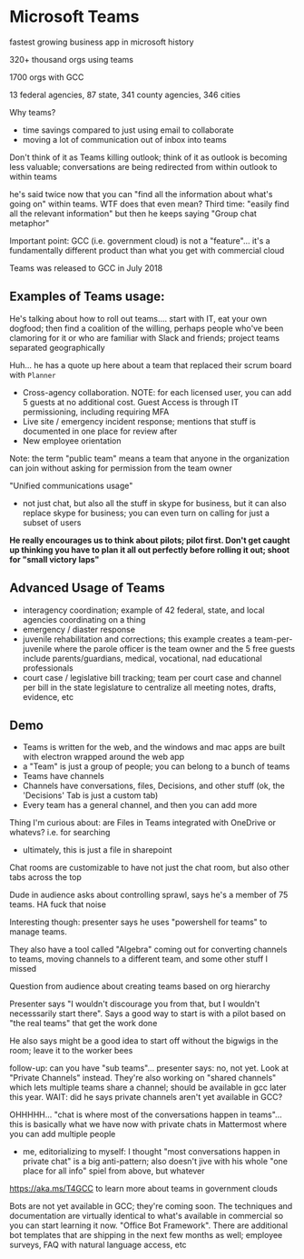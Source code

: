 # Microsoft Teams

fastest growing business app in microsoft history

320+ thousand orgs using teams

1700 orgs with GCC

13 federal agencies, 87 state, 341 county agencies, 346 cities

Why teams?

- time savings compared to just using email to collaborate
- moving a lot of communication out of inbox into teams


Don't think of it as Teams killing outlook; think of it as outlook is becoming less valuable; conversations are being redirected from within outlook to within teams

he's said twice now that you can "find all the information about what's going on" within teams. WTF does that even mean? Third time: "easily find all the relevant information" but then he keeps saying "Group chat metaphor"

Important point: GCC (i.e. government cloud) is not a "feature"... it's a fundamentally different product than what you get with commercial cloud

Teams was released to GCC in July 2018

## Examples of Teams usage:


He's talking about how to roll out teams.... start with IT, eat your own dogfood; then find a coalition of the willing, perhaps people who've been clamoring for it or who are familiar with Slack and friends; project teams separated geographically

Huh... he has a quote up here about a team that replaced their scrum board with `Planner`


- Cross-agency collaboration. NOTE: for each licensed user, you can add 5 guests at no additional cost. Guest Access is through IT permissioning, including requiring MFA
- Live site / emergency incident response; mentions that stuff is documented in one place for review after
- New employee orientation

Note: the term "public team" means a team that anyone in the organization can join without asking for permission from the team owner


"Unified communications usage"

- not just chat, but also all the stuff in skype for business, but it can also replace skype for business; you can even turn on calling for just a subset of users

**He really encourages us to think about pilots; pilot first. Don't get caught up thinking you have to plan it all out perfectly before rolling it out; shoot for "small victory laps"**


## Advanced Usage of Teams

- interagency coordination; example of 42 federal, state, and local agencies coordinating on a thing
- emergency / diaster response
- juvenile rehabilitation and corrections; this example creates a team-per-juvenile where the parole officer is the team owner and the 5 free guests include parents/guardians, medical, vocational, nad educational professionals
- court case / legislative bill tracking; team per court case and channel per bill in the state legislature to centralize all meeting notes, drafts, evidence, etc


## Demo

- Teams is written for the web, and the windows and mac apps are built with electron wrapped around the web app
- a "Team" is just a group of people; you can belong to a bunch of teams
- Teams have channels
- Channels have conversations, files, Decisions, and other stuff (ok, the 'Decisions' Tab is just a custom tab)
- Every team has a general channel, and then you can add more


Thing I'm curious about: are Files in Teams integrated with OneDrive or whatevs? i.e. for searching
  - ultimately, this is just a file in sharepoint
  

Chat rooms are customizable to have not just the chat room, but also other tabs across the top

Dude in audience asks about controlling sprawl, says he's a member of 75 teams. HA fuck that noise

Interesting though: presenter says he uses "powershell for teams" to manage teams. 

They also have a tool called "Algebra" coming out for converting channels to teams, moving channels to a different team, and some other stuff I missed

Question from audience about creating teams based on org hierarchy

Presenter says "I wouldn't discourage you from that, but I wouldn't necesssarily start there". Says a good way to start is with a pilot based on "the real teams" that get the work done

He also says might be a good idea to start off without the bigwigs in the room; leave it to the worker bees

follow-up: can you have "sub teams"... presenter says: no, not yet. Look at "Private Channels" instead. They're also working on "shared channels" which lets multiple teams share a channel; should be available in gcc later this year. WAIT: did he says private channels aren't yet available in GCC?


OHHHHH... "chat is where most of the conversations happen in teams"... this is basically what we have now with private chats in Mattermost where you can add multiple people
  - me, editorializing to myself: I thought "most conversations happen in private chat" is a big anti-pattern; also doesn't jive with his whole "one place for all info" spiel from above, but whatever

https://aka.ms/T4GCC to learn more about teams in government clouds

Bots are not yet available in GCC; they're coming soon. The techniques and documentation are virtually identical to what's available in commercial so you can start learning it now. "Office Bot Framework". There are additional bot templates that are shipping in the next few months as well; employee surveys, FAQ with natural language access, etc


